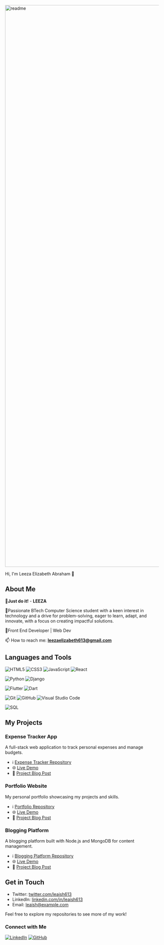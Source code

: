 
<img width="1834" alt="readme" src="https://github.com/leaish613/leaish613/assets/146575698/f151002d-7c64-4d41-a7d4-1bacad7d466a">

Hi, I'm Leeza Elizabeth Abraham 👋

## About Me

🔭**Just do it!** - **LEEZA** 

🌱Passionate BTech Computer Science student with a keen interest in technology and a drive for problem-solving, eager to learn, adapt, and innovate, with a focus on creating impactful solutions.

🤔Front End Developer | Web Dev 

📫 How to reach me: **leezaelizabeth613@gmail.com** 
<!-- - Passionate about **Python** and working in **Data Engineering** -->

<!-- - I love to help people and grow as a community
- Interests: Gym and Badminton -->



## Languages and Tools

![HTML5](https://img.shields.io/badge/-HTML5-333333?style=flat&logo=html5)
![CSS3](https://img.shields.io/badge/-CSS3-333333?style=flat&logo=css3)
![JavaScript](https://img.shields.io/badge/-JavaScript-333333?style=flat&logo=javascript)
![React](https://img.shields.io/badge/-React-333333?style=flat&logo=react) 

![Python](https://img.shields.io/badge/-Python-333333?style=flat&logo=python)
![Django](https://img.shields.io/badge/-Django-333333?style=flat&logo=django)

![Flutter](https://img.shields.io/badge/-Flutter-333333?style=flat&logo=flutter)
![Dart](https://img.shields.io/badge/-Dart-333333?style=flat&logo=dart)


![Git](https://img.shields.io/badge/-Git-333333?style=flat&logo=git)
![GitHub](https://img.shields.io/badge/-GitHub-333333?style=flat&logo=github)
![Visual Studio Code](https://img.shields.io/badge/-VS%20Code-333333?style=flat&logo=visual-studio-code)

![SQL](https://img.shields.io/badge/-SQL-333333?style=flat&logo=postgresql)

<!-- ![TypeScript](https://img.shields.io/badge/-TypeScript-333333?style=flat&logo=typescript) -->

<!-- <!-- ![Node.js](https://img.shields.io/badge/-Node.js-333333?style=flat&logo=node.js) -->


<!-- ![Sass](https://img.shields.io/badge/-Sass-333333?style=flat&logo=sass) -->

<!-- ![Jupyter](https://img.shields.io/badge/-Jupyter-333333?style=flat&logo=jupyter) -->

<!-- ![Docker](https://img.shields.io/badge/-Docker-333333?style=flat&logo=docker)
![Kubernetes](https://img.shields.io/badge/-Kubernetes-333333?style=flat&logo=kubernetes) -->

<!-- ### Coding Profiles

[![HackerRank](https://img.shields.io/badge/HackerRank-Profile-brightgreen)](https://www.hackerrank.com/leezaelizabethabraham)

### My Workspace

- **Editor**: VS Code
- **OS**: Windows 10
- **Keyboard**: Logitech K380
- **Mouse**: Logitech M337

### GitHub Stats

![Leeza's GitHub Stats](https://github-readme-stats.vercel.app/api?username=nibinpsreenivas&show_icons=true&theme=radical) -->
## My Projects

### Expense Tracker App
A full-stack web application to track personal expenses and manage budgets.

- ℹ️ [Expense Tracker Repository](https://github.com/leaish613/expense-tracker)
- 🌐 [Live Demo](https://expense-tracker-demo.com)
- 📝 [Project Blog Post](https://medium.com/@leaish613/how-i-built-my-expense-tracker-app)

### Portfolio Website
My personal portfolio showcasing my projects and skills.

- ℹ️ [Portfolio Repository](https://github.com/leaish613/portfolio)
- 🌐 [Live Demo](https://leaish613.github.io/portfolio)
- 📝 [Project Blog Post](https://dev.to/leaish613/building-my-portfolio-website)

### Blogging Platform
A blogging platform built with Node.js and MongoDB for content management.

- ℹ️ [Blogging Platform Repository](https://github.com/leaish613/blogging-platform)
- 🌐 [Live Demo](https://blogging-platform-demo.com)
- 📝 [Project Blog Post](https://leaish.medium.com/building-a-scalable-blogging-platform)

## Get in Touch
- Twitter: [twitter.com/leaish613](https://twitter.com/leaish613)
- LinkedIn: [linkedin.com/in/leaish613](https://www.linkedin.com/in/leaish613/)
- Email: [leaish@example.com](mailto:leaish@example.com)

Feel free to explore my repositories to see more of my work!

### Connect with Me

<!-- [![Portfolio](https://img.shields.io/badge/Portfolio-Website-blue)](https://nibinpsreenivas.github.io/Portfolio-Website-Using-React_deploy/) -->
[![LinkedIn](https://img.shields.io/badge/LinkedIn-Profile-blue)](https://www.linkedin.com/in/leeza-elizabeth-abraham-a71438291/)
[![GitHub](https://img.shields.io/badge/GitHub-Profile-blue)](https://github.com/leaish613/)
